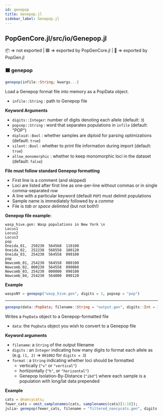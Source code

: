 ```yaml
---
id: genepop
title: Genepop.jl
sidebar_label: Genepop.jl
---
```

## PopGenCore.jl/src/io/Genepop.jl
📦  => not exported | 
🟪 => exported by PopGenCore.jl | 
🔵 => exported by PopGen.jl

### 🟪 genepop
```julia
genepop(infile::String; kwargs...)
```
Load a Genepop format file into memory as a PopData object.
- `infile::String` : path to Genepop file

**Keyword Arguments**
- `digits::Integer`: number of digits denoting each allele (default: `3`)
- `popsep::String` : word that separates populations in `infile` (default: "POP")
- `diploid::Bool`  : whether samples are diploid for parsing optimizations (default: `true`)
- `silent::Bool`   : whether to print file information during import (default: `true`)
- `allow_monomorphic` : whether to keep monomorphic loci in the dataset (default: `false`)

**File must follow standard Genepop formatting**
- First line is a comment (and skipped)
- Loci are listed after first line as one-per-line without commas or in single comma-separated row
- A line with a particular keyword (default `POP`) must delimit populations
- Sample name is immediately followed by a *comma*
- File is *tab or space delimted* (but not both!)

**Genepop file example:**
```
wasp_hive.gen: Wasp populations in New York \n
Locus1
Locus2
Locus3
pop
Oneida_01,  250230  564568  110100
Oneida_02,  252238  568558  100120
Oneida_03,  254230  564558  090100
pop
Newcomb_01, 254230  564558  080100
Newcomb_02, 000230  564558  090080
Newcomb_03, 254230  000000  090100
Newcomb_04, 254230  564000  090120
```

**Example**
```julia
waspsNY = genepop("wasp_hive.gen", digits = 3, popsep = "pop")
```

----

```julia
genepop(data::PopData; filename::String = "output.gen", digits::Int = 3, format::String = "vertical")
```
Writes a `PopData` object to a Genepop-formatted file
- `data`: the `PopData` object you wish to convert to a Genepop file

**Keyword arguments**
- `filename`: a `String` of the output filename
- `digits` : an `Integer` indicating how many digits to format each allele as (e.g. `(1, 2)` => `001002` for `digits = 3`)
- `format` : a `String` indicating whether loci should be formatted 
    - vertically (`"v"` or `"vertical"`)
    - hortizontally (`"h"`, or `"horizontal"`)
    - Genepop Isolation-By-Distance (`"ibd"`) where each sample is a population with long/lat data prepended

**Example**
```julia
cats = @nancycats;
fewer_cats = omit_samplenames(cats, samplenames(cats)[1:10]);
julia> genepop(fewer_cats, filename = "filtered_nancycats.gen", digits = 3, format = "h")
```
